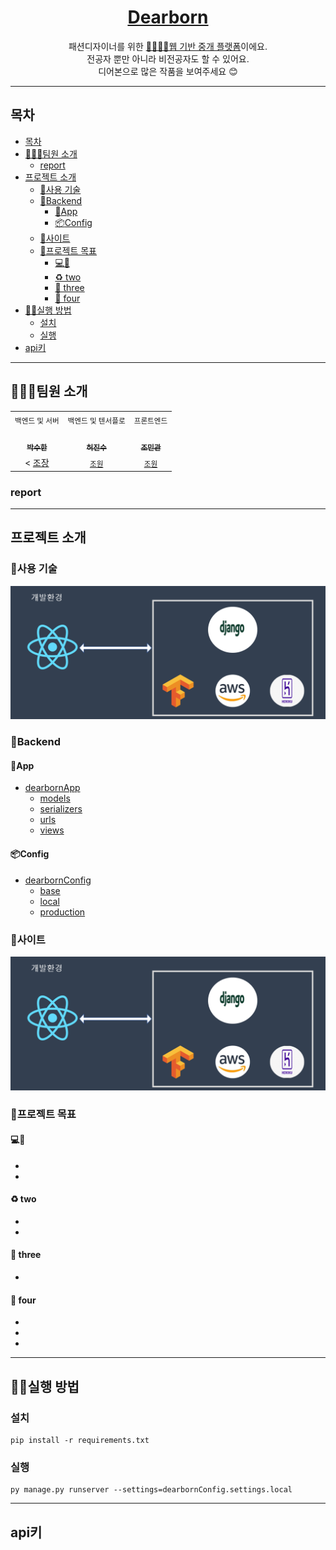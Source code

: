 <p align='middle'>


<h1 align='middle'><a href='https://dearborn.herokuapp.com'>Dearborn</a></h1>
<p align='middle'>
패션디자이너를 위한 <u>🙆‍♂️🙅‍♀️웹 기반 중개 플랫폼</u>이에요.<br>
 전공자 뿐만 아니라 비전공자도 할 수 있어요.<br>
디어본으로 많은 작품을 보여주세요 😊
</p>

---

## 목차

- [목차](#목차)
- [👨‍👨‍👧팀원 소개](#팀원-소개)
  - [report](#report)
- [프로젝트 소개](#프로젝트-소개)
  - [:wrench:사용 기술](#wrench사용-기술)
  - [:file_folder:Backend](#file_folderbackend)
    - [:iphone:App](#iphoneapp)
    - [:package:Config](#packageconfig)
  - [:minidisc:사이트](#minidisc사이트)
  - [📌프로젝트 목표](#프로젝트-목표)
    - [💻🤳](#)
    - [♻ two](#-two)
    - [💪 three](#-three)
    - [🌈 four](#-four)
- [👨‍💻실행 방법](#실행-방법)
  - [설치](#설치)
  - [실행](#실행)
- [api키](#api키)

---

## 👨‍👨‍👧팀원 소개

<table>
  <tr>
  <td align="center">
  <sub>
    백엔드 및 서버
  </sub>
  </td>
  <td align="center">
  <sub>
    백엔드 및 텐서플로
  </sub>
  </td>
  <td align="center">
  <sub>
    프론트엔드
  </sub>
  </td>
  </tr>
  <tr>
    <td align="center"><a href="https://github.com/VIXXPARK"><br /><sub><b>박수한</b></sub></a><br /></td>
    <td align="center"><a href="https://github.com/HJinS"><br /><sub><b>허진수</b></sub></a><br /></td>
    <td align="center"><a href="https://github.com/Pazbear"><br /><sub><b>조민관</b></sub></a><br /></td>
  </tr>
    <tr>
  <td align="center">
    <
    <a href="">조장</a></sub>
  </td>
  <td align="center">
    <sub>
    <a href="">조원</a>
    </sub>
  </td>
  <td align="center">
    <sub>
    <a href="">조원</a></sub>
  </td>
  </tr>
</table>

### report


---

## 프로젝트 소개

### :wrench:사용 기술

> 

<p align='middle'><a href='' align='middle'><img src='./img/dev.png' /></a></p>

### :file_folder:Backend

#### :iphone:App
- <a href="./backend/dearbornApp">dearbornApp</a></br>
  - <a href="./backend/dearbornApp/models">models</a></br>
  - <a href="./backend/dearbornApp/serializers">serializers</a></br>
  - <a href="./backend/dearbornApp/urls">urls</a></br>
  - <a href="./backend/dearbornApp/views">views</a></br>

#### :package:Config
- <a href="./backend/dearbornConfig">dearbornConfig</a></br>
  - <a href="./backend/dearbornConfig/settings">base</a></br>
  - <a href="./backend/dearbornConfig/settings">local</a></br>
  - <a href="./backend/dearbornConfig/settings">production</a></br>


### :minidisc:사이트 

<p align='middle'><a href='' align='middle'><img src='./img/dev.png' /></a></p> 



### 📌프로젝트 목표

#### 💻🤳 

- 
- 

#### ♻ two

- 
- 

#### 💪 three

- 

#### 🌈 four

- 
- 
- 

---

## 👨‍💻실행 방법

>   
> 

### 설치

```shell
pip install -r requirements.txt
```

### 실행

```shell
py manage.py runserver --settings=dearbornConfig.settings.local
```

---

## api키

